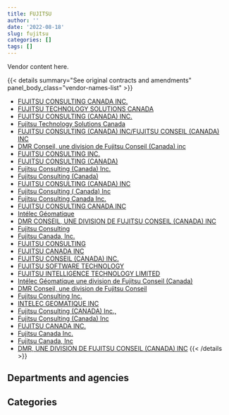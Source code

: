 ```yaml
---
title: FUJITSU
author: ''
date: '2022-08-18'
slug: fujitsu
categories: []
tags: []
---
```


<script src="/rmarkdown-libs/htmlwidgets/htmlwidgets.js"></script>
<link href="/rmarkdown-libs/datatables-css/datatables-crosstalk.css" rel="stylesheet" />
<script src="/rmarkdown-libs/datatables-binding/datatables.js"></script>
<script src="/rmarkdown-libs/jquery/jquery-3.6.0.min.js"></script>
<link href="/rmarkdown-libs/dt-core-bootstrap/css/dataTables.bootstrap.min.css" rel="stylesheet" />
<link href="/rmarkdown-libs/dt-core-bootstrap/css/dataTables.bootstrap.extra.css" rel="stylesheet" />
<script src="/rmarkdown-libs/dt-core-bootstrap/js/jquery.dataTables.min.js"></script>
<script src="/rmarkdown-libs/dt-core-bootstrap/js/dataTables.bootstrap.min.js"></script>
<link href="/rmarkdown-libs/crosstalk/css/crosstalk.min.css" rel="stylesheet" />
<script src="/rmarkdown-libs/crosstalk/js/crosstalk.min.js"></script>
<script src="/rmarkdown-libs/htmlwidgets/htmlwidgets.js"></script>
<link href="/rmarkdown-libs/datatables-css/datatables-crosstalk.css" rel="stylesheet" />
<script src="/rmarkdown-libs/datatables-binding/datatables.js"></script>
<script src="/rmarkdown-libs/jquery/jquery-3.6.0.min.js"></script>
<link href="/rmarkdown-libs/dt-core-bootstrap/css/dataTables.bootstrap.min.css" rel="stylesheet" />
<link href="/rmarkdown-libs/dt-core-bootstrap/css/dataTables.bootstrap.extra.css" rel="stylesheet" />
<script src="/rmarkdown-libs/dt-core-bootstrap/js/jquery.dataTables.min.js"></script>
<script src="/rmarkdown-libs/dt-core-bootstrap/js/dataTables.bootstrap.min.js"></script>
<link href="/rmarkdown-libs/crosstalk/css/crosstalk.min.css" rel="stylesheet" />
<script src="/rmarkdown-libs/crosstalk/js/crosstalk.min.js"></script>

Vendor content here.

{{< details summary="See original contracts and amendments" panel_body_class="vendor-names-list" >}}
- [FUJITSU CONSULTING CANADA INC.](https://search.open.canada.ca/en/ct/?sort=contract_value_f%20desc&page=1&search_text=%22FUJITSU%20CONSULTING%20CANADA%20INC.%22)
- [FUJITSU TECHNOLOGY SOLUTIONS CANADA](https://search.open.canada.ca/en/ct/?sort=contract_value_f%20desc&page=1&search_text=%22FUJITSU%20TECHNOLOGY%20SOLUTIONS%20CANADA%22)
- [FUJITSU CONSULTING (CANADA) INC.](https://search.open.canada.ca/en/ct/?sort=contract_value_f%20desc&page=1&search_text=%22FUJITSU%20CONSULTING%20%28CANADA%29%20INC.%22)
- [Fujitsu Technology Solutions Canada](https://search.open.canada.ca/en/ct/?sort=contract_value_f%20desc&page=1&search_text=%22Fujitsu%20Technology%20Solutions%20Canada%22)
- [FUJITSU CONSULTING (CANADA) INC/FUJITSU CONSEIL (CANADA) INC](https://search.open.canada.ca/en/ct/?sort=contract_value_f%20desc&page=1&search_text=%22FUJITSU%20CONSULTING%20%28CANADA%29%20INC%2fFUJITSU%20CONSEIL%20%28CANADA%29%20INC%22)
- [DMR Conseil, une division de Fujitsu Conseil (Canada) inc](https://search.open.canada.ca/en/ct/?sort=contract_value_f%20desc&page=1&search_text=%22DMR%20Conseil%2c%20une%20division%20de%20Fujitsu%20Conseil%20%28Canada%29%20inc%22)
- [FUJITSU CONSULTING INC.](https://search.open.canada.ca/en/ct/?sort=contract_value_f%20desc&page=1&search_text=%22FUJITSU%20CONSULTING%20INC.%22)
- [FUJITSU CONSULTING (CANADA)](https://search.open.canada.ca/en/ct/?sort=contract_value_f%20desc&page=1&search_text=%22FUJITSU%20CONSULTING%20%28CANADA%29%22)
- [Fujitsu Consulting (Canada) Inc.](https://search.open.canada.ca/en/ct/?sort=contract_value_f%20desc&page=1&search_text=%22Fujitsu%20Consulting%20%28Canada%29%20Inc.%22)
- [Fujitsu Consulting (Canada)](https://search.open.canada.ca/en/ct/?sort=contract_value_f%20desc&page=1&search_text=%22Fujitsu%20Consulting%20%28Canada%29%22)
- [FUJITSU CONSULTING (CANADA) INC](https://search.open.canada.ca/en/ct/?sort=contract_value_f%20desc&page=1&search_text=%22FUJITSU%20CONSULTING%20%28CANADA%29%20INC%22)
- [Fujitsu Consulting ( Canada) Inc](https://search.open.canada.ca/en/ct/?sort=contract_value_f%20desc&page=1&search_text=%22Fujitsu%20Consulting%20%28%20Canada%29%20Inc%22)
- [Fujitsu Consulting Canada Inc.](https://search.open.canada.ca/en/ct/?sort=contract_value_f%20desc&page=1&search_text=%22Fujitsu%20Consulting%20Canada%20Inc.%22)
- [FUJITSU CONSULTING CANADA INC](https://search.open.canada.ca/en/ct/?sort=contract_value_f%20desc&page=1&search_text=%22FUJITSU%20CONSULTING%20CANADA%20INC%22)
- [Intélec Géomatique](https://search.open.canada.ca/en/ct/?sort=contract_value_f%20desc&page=1&search_text=%22Int%c3%a9lec%20G%c3%a9omatique%22)
- [DMR CONSEIL, UNE DIVISION DE FUJITSU CONSEIL (CANADA) INC](https://search.open.canada.ca/en/ct/?sort=contract_value_f%20desc&page=1&search_text=%22DMR%20CONSEIL%2c%20UNE%20DIVISION%20DE%20FUJITSU%20CONSEIL%20%28CANADA%29%20INC%22)
- [Fujitsu Consulting](https://search.open.canada.ca/en/ct/?sort=contract_value_f%20desc&page=1&search_text=%22Fujitsu%20Consulting%22)
- [Fujitsu Canada, Inc.](https://search.open.canada.ca/en/ct/?sort=contract_value_f%20desc&page=1&search_text=%22Fujitsu%20Canada%2c%20Inc.%22)
- [FUJITSU CONSULTING](https://search.open.canada.ca/en/ct/?sort=contract_value_f%20desc&page=1&search_text=%22FUJITSU%20CONSULTING%22)
- [FUJITSU CANADA INC](https://search.open.canada.ca/en/ct/?sort=contract_value_f%20desc&page=1&search_text=%22FUJITSU%20CANADA%20INC%22)
- [FUJITSU CONSEIL (CANADA) INC.](https://search.open.canada.ca/en/ct/?sort=contract_value_f%20desc&page=1&search_text=%22FUJITSU%20CONSEIL%20%28CANADA%29%20INC.%22)
- [FUJITSU SOFTWARE TECHNOLOGY](https://search.open.canada.ca/en/ct/?sort=contract_value_f%20desc&page=1&search_text=%22FUJITSU%20SOFTWARE%20TECHNOLOGY%22)
- [FUJITSU INTELLIGENCE TECHNOLOGY LIMITED](https://search.open.canada.ca/en/ct/?sort=contract_value_f%20desc&page=1&search_text=%22FUJITSU%20INTELLIGENCE%20TECHNOLOGY%20LIMITED%22)
- [Intélec Géomatique une division de Fujitsu Conseil (Canada)](https://search.open.canada.ca/en/ct/?sort=contract_value_f%20desc&page=1&search_text=%22Int%c3%a9lec%20G%c3%a9omatique%20une%20division%20de%20Fujitsu%20Conseil%20%28Canada%29%22)
- [DMR Conseil, une division de Fujitsu Conseil](https://search.open.canada.ca/en/ct/?sort=contract_value_f%20desc&page=1&search_text=%22DMR%20Conseil%2c%20une%20division%20de%20Fujitsu%20Conseil%22)
- [Fujitsu Consulting Inc.](https://search.open.canada.ca/en/ct/?sort=contract_value_f%20desc&page=1&search_text=%22Fujitsu%20Consulting%20Inc.%22)
- [INTELEC GEOMATIQUE INC](https://search.open.canada.ca/en/ct/?sort=contract_value_f%20desc&page=1&search_text=%22INTELEC%20GEOMATIQUE%20INC%22)
- [Fujitsu Consulting (CANADA) Inc.,](https://search.open.canada.ca/en/ct/?sort=contract_value_f%20desc&page=1&search_text=%22Fujitsu%20Consulting%20%28CANADA%29%20Inc.%2c%22)
- [Fujitsu Consulting (Canada) Inc](https://search.open.canada.ca/en/ct/?sort=contract_value_f%20desc&page=1&search_text=%22Fujitsu%20Consulting%20%28Canada%29%20Inc%22)
- [FUJITSU CANADA INC.](https://search.open.canada.ca/en/ct/?sort=contract_value_f%20desc&page=1&search_text=%22FUJITSU%20CANADA%20INC.%22)
- [Fujitsu Canada Inc.](https://search.open.canada.ca/en/ct/?sort=contract_value_f%20desc&page=1&search_text=%22Fujitsu%20Canada%20Inc.%22)
- [Fujitsu Canada, Inc](https://search.open.canada.ca/en/ct/?sort=contract_value_f%20desc&page=1&search_text=%22Fujitsu%20Canada%2c%20Inc%22)
- [DMR, UNE DIVISION DE FUJITSU CONSEIL (CANADA) INC](https://search.open.canada.ca/en/ct/?sort=contract_value_f%20desc&page=1&search_text=%22DMR%2c%20UNE%20DIVISION%20DE%20FUJITSU%20CONSEIL%20%28CANADA%29%20INC%22)
{{< /details >}}

## Departments and agencies

<div id="htmlwidget-1" style="width:100%;height:auto;" class="datatables html-widget"></div>
<script type="application/json" data-for="htmlwidget-1">{"x":{"style":"bootstrap","filter":"none","vertical":false,"data":[["<a href=\"/departments/aafc-aac/\">Agriculture and Agri-Food Canada<\/a>","<a href=\"/departments/aandc-aadnc/\">Crown-Indigenous Relations and Northern Affairs Canada<\/a>","<a href=\"/departments/cbsa-asfc/\">Canada Border Services Agency<\/a>","<a href=\"/departments/cic/\">Immigration, Refugees and Citizenship Canada<\/a>","<a href=\"/departments/elections/\">Elections Canada<\/a>","<a href=\"/departments/esdc-edsc/\">Employment and Social Development Canada<\/a>","<a href=\"/departments/isc-sac/\">Indigenous Services Canada<\/a>","<a href=\"/departments/phac-aspc/\">Public Health Agency of Canada<\/a>","<a href=\"/departments/rcmp-grc/\">Royal Canadian Mounted Police<\/a>","<a href=\"/departments/statcan/\">Statistics Canada<\/a>","<a href=\"/departments/tc/\">Transport Canada<\/a>"],[333009.61,24886.34,206235.4,7200773.77,1237857.38,1178026.85,null,null,11191,null,22832.78],[98534.35,null,206235.4,5867593.41,1237857.38,1178026.85,25088.4,6369.89,null,350338.97,41264.1],[null,null,206800.43,5694824.1,1277810.83,1343530.7,66983.58,18199.7,null,527671.03,3020532.01],[null,null,206235.4,5679264.47,464812.43,8475525.23,null,null,null,null,3129220.63]],"container":"<table class=\"table table-striped table-hover row-border order-column display\">\n  <thead>\n    <tr>\n      <th>Department<\/th>\n      <th>2017-2018<\/th>\n      <th>2018-2019<\/th>\n      <th>2019-2020<\/th>\n      <th>2020-2021<\/th>\n    <\/tr>\n  <\/thead>\n<\/table>","options":{"order":[[4,"desc"]],"pageLength":10,"autoWidth":true,"columnDefs":[{"targets":1,"render":"function(data, type, row, meta) {\n    return type !== 'display' ? data : DTWidget.formatCurrency(data, \"$\", 2, 3, \",\", \".\", true, null);\n  }"},{"targets":2,"render":"function(data, type, row, meta) {\n    return type !== 'display' ? data : DTWidget.formatCurrency(data, \"$\", 2, 3, \",\", \".\", true, null);\n  }"},{"targets":3,"render":"function(data, type, row, meta) {\n    return type !== 'display' ? data : DTWidget.formatCurrency(data, \"$\", 2, 3, \",\", \".\", true, null);\n  }"},{"targets":4,"render":"function(data, type, row, meta) {\n    return type !== 'display' ? data : DTWidget.formatCurrency(data, \"$\", 2, 3, \",\", \".\", true, null);\n  }"},{"width":"16%","targets":[1,2,3,4]},{"className":"dt-right","targets":[1,2,3,4]}],"orderClasses":false}},"evals":["options.columnDefs.0.render","options.columnDefs.1.render","options.columnDefs.2.render","options.columnDefs.3.render"],"jsHooks":[]}</script>

## Categories

<div id="htmlwidget-2" style="width:100%;height:auto;" class="datatables html-widget"></div>
<script type="application/json" data-for="htmlwidget-2">{"x":{"style":"bootstrap","filter":"none","vertical":false,"data":[["<a href=\"/categories/2_professional_services/\">Professional services<\/a>","<a href=\"/categories/3_information_technology/\">Information technology<\/a>"],[24886.34,10189926.78],[null,9011308.74],[162276.38,11994076],[7414439.82,10540618.34]],"container":"<table class=\"table table-striped table-hover row-border order-column display\">\n  <thead>\n    <tr>\n      <th>Category<\/th>\n      <th>2017-2018<\/th>\n      <th>2018-2019<\/th>\n      <th>2019-2020<\/th>\n      <th>2020-2021<\/th>\n    <\/tr>\n  <\/thead>\n<\/table>","options":{"order":[[4,"desc"]],"dom":"t","pageLength":30,"autoWidth":true,"columnDefs":[{"targets":1,"render":"function(data, type, row, meta) {\n    return type !== 'display' ? data : DTWidget.formatCurrency(data, \"$\", 2, 3, \",\", \".\", true, null);\n  }"},{"targets":2,"render":"function(data, type, row, meta) {\n    return type !== 'display' ? data : DTWidget.formatCurrency(data, \"$\", 2, 3, \",\", \".\", true, null);\n  }"},{"targets":3,"render":"function(data, type, row, meta) {\n    return type !== 'display' ? data : DTWidget.formatCurrency(data, \"$\", 2, 3, \",\", \".\", true, null);\n  }"},{"targets":4,"render":"function(data, type, row, meta) {\n    return type !== 'display' ? data : DTWidget.formatCurrency(data, \"$\", 2, 3, \",\", \".\", true, null);\n  }"},{"width":"16%","targets":[1,2,3,4]},{"className":"dt-right","targets":[1,2,3,4]}],"orderClasses":false,"lengthMenu":[10,25,30,50,100]}},"evals":["options.columnDefs.0.render","options.columnDefs.1.render","options.columnDefs.2.render","options.columnDefs.3.render"],"jsHooks":[]}</script>
